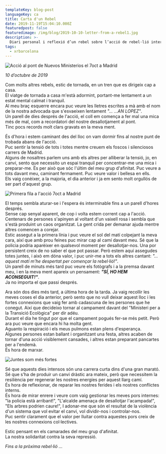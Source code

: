 ```yaml
---
templateKey: blog-post
languageKey: ca
title: Carta d'un Rebel
date: 2019-11-19T15:04:10.000Z
featuredpost: false
featuredimage: /img/blog/2019-10-10-letter-from-a-rebel1.jpg
description: >-
  Diari personal i reflexió d’un rebel sobre l’acció de rebel·lió internacional del 7 d’octubre a Madrid.
tags:
  - xrbarcelona
---
```


![Acció al pont de Nuevos Ministerios el 7oct a Madrid](/img/blog/2019-10-10-letter-from-a-rebel1.jpg)

*10 d’octubre de 2019*

Com molts altres rebels, estic de tornada, en un tren que es dirigeix cap a casa.  
El viatge de tornada a casa m'està adormint, portant-me lentament a un estat mental calmat i tranquil.  
Al meu braç esquerre encara puc veure les lletres escrites a mà amb el nom de la nostra advocada que s'esvaeixen lentament *"... ...AN LOPEZ"*.  
Un parell de dies després de l'acció, el coll em comença a fer mal una mica més de mal, com a recordatori del nostre desallotjament al pont.  
Tinc pocs records molt clars gravats en la meva ment.

És d'hora i estem caminant des del lloc on vam dormir fins al nostre punt de trobada abans de l'acció.  
Puc sentir la tensió de tots i totes mentre creuem els foscos i silenciosos carrers de Madrid.  
Alguns de nosaltres parlem uns amb els altres per alliberar la tensió, jo, en canvi, sento que necessito un espai tranquil per concentrar-me una mica i preparar-me. És per això que sóc l'últim del meu grup d'afinitat. Puc veure a tots davant meu, caminant fermament. Puc veure valor i bellesa en ells.  
Els vaig conèixer, a la majoria, el dia anterior i ja em sento molt orgullós de ser part d'aquest grup.

![Primera fila a l'acció 7oct a Madrid](/img/blog/2019-10-10-letter-from-a-rebel2.jpg)

El temps sembla aturar-se i l'espera és interminable fins a un parell d'hores després.  
Sense cap senyal aparent, de cop i volta estem corrent cap a l'acció. Centenars de persones s'apinyen al voltant d'un vaixell rosa i sembla que s'està produint un caos organitzat. La gent crida per demanar ajuda mentre altres comencen a corejar.  
Estic assegut a la primera línia i puc veure el sol del matí colpejant la meva cara, així que amb prou feines puc mirar cap al camí davant meu.
Sé que la policia podria aparèixer en qualsevol moment per desallotjar-nos. Una por persistent creix de no saber el que pot passar. Però estem aquí assegudes totes juntes, i això em dóna valor, i puc unir-me a tots els altres cantant: *"... aquest matí m'he despertat per començar la rebel·lió!"*.  
Un parell de minuts més tard puc veure els fotògrafs i a la premsa davant meu, i en la meva ment apareix un pensament: ***"SÍ, HO HEM ACONSEGUIT!"***.  
Ja no importa el que passi després.


Ara són dos dies més tard, a última hora de la tarda. Ja vaig recollir les meves coses el dia anterior, però sento que no vull deixar aquest lloc i les fortes connexions que vaig fer amb cadascuna de les persones que he conegut. Així que decideixo tornar al campament davant del "Ministeri per a la Transició Ecològica" per dir adéu.  
Durant el dia he tingut por que el campament pogués fer-se més petit. Però ara puc veure que encara hi ha molta gent.  
Aguanto la respiració i els meus pulmons estan plens d'esperança.  
Algunes persones estan ballant i organitzant una festa, altres acaben de tornar d'una acció visiblement cansades, i altres estan preparant pancartes per a l'endemà.  
És hora de marxar.

![Juntes som més fortes](/img/blog/2019-10-10-letter-from-a-rebel3.jpg)

Sé que aquests dies intensos són una carrera curta dins d'una gran marató. Sé que s’ha de produir un canvi dràstic ara mateix, però que necessitem la resiliència per regenerar les nostres energíes per aquest llarg camí.  
És hora de reflexionar, de reparar les nostres ferides i els nostres conflictes interns.  
És hora de mirar enrere i veure com vaig gestionar les meves pors internes: "la policia està arribant!", "L'alcalde amenaça de desallotjar l'acampada!", "Els arbres podrien caure!", I adonar-me que són el resultat de la violència d'un sistema que vol evitar el canvi, vol dividir-nos i controlar-nos.  
Puc sentir clarament que el valor per lluitar contra aquestes pors creix de les nostres connexions col·lectives.  

Estic pensant en els camarades del meu grup d'afinitat.  
La nostra solidaritat contra la seva repressió.

*Fins a la pròxima rebel·lió ...*
